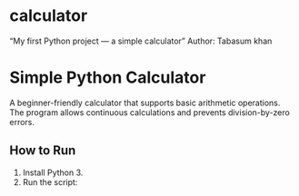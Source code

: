 # calculator
“My first Python project — a simple calculator”
Author: Tabasum khan

# Simple Python Calculator
A beginner-friendly calculator that supports basic arithmetic operations.  
The program allows continuous calculations and prevents division-by-zero errors.

## How to Run
1. Install Python 3.
2. Run the script:

